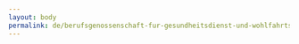 ```yaml
---
layout: body
permalink: de/berufsgenossenschaft-fur-gesundheitsdienst-und-wohlfahrtspflege/
---
```



